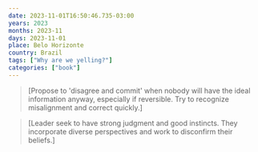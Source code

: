 ```yaml
---
date: 2023-11-01T16:50:46.735-03:00
years: 2023
months: 2023-11
days: 2023-11-01
place: Belo Horizonte
country: Brazil
tags: ["Why are we yelling?"]
categories: ["book"]
---
```

> [Propose to 'disagree and commit' when nobody will have the ideal information anyway, especially if reversible. Try to recognize misalignment and correct quickly.]

> [Leader seek to have strong judgment and good instincts. They incorporate diverse perspectives and work to disconfirm their beliefs.]
